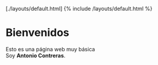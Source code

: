 [./layouts/default.html]
{% include /layouts/default.html %}
<h1>Bienvenidos</h1>
Esto es una página web <en>muy</en> básica<br>
Soy <b>Antonio Contreras</b>.
